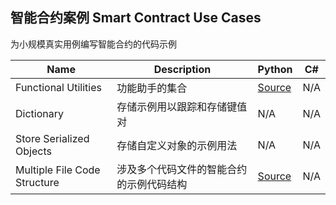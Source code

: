 ## 智能合约案例 Smart Contract Use Cases

为小规模真实用例编写智能合约的代码示例

| Name | Description | Python | C#
| --- | --- | --- | ---
| Functional Utilities | 功能助手的集合 | [Source](../use-cases/python/functional_utilities/functional_utilities.py) | N/A
| Dictionary | 存储示例用以跟踪和存储键值对 | N/A | N/A
| Store Serialized Objects | 存储自定义对象的示例用法 | N/A | N/A
| Multiple File Code Structure | 涉及多个代码文件的智能合约的示例代码结构 | [Source](../use-cases/python/multi_file_structure/main.py) | N/A

